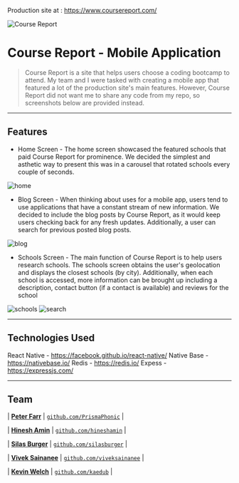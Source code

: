 Production site at : https://www.coursereport.com/

<img src="assets/Splash.png" title="Course Report" alt="Course Report"></a>

# Course Report - Mobile Application

> Course Report is a site that helps users choose a coding bootcamp to attend.  My team and I were tasked with creating a mobile app that featured a lot of the production site's main features. However, Course Report did not want me to share any code from my repo, so screenshots below are provided instead.

---

## Features

- Home Screen - The home screen showcased the featured schools that paid Course Report for prominence.  We decided the simplest and asthetic way to present this was in a carousel that rotated schools every couple of seconds.

<img src="assets/Home_Screen.png" title="home" alt="home">

- Blog Screen - When thinking about uses for a mobile app, users tend to use applications that have a constant stream of new information.  We decided to include the blog posts by Course Report, as it would keep users checking back for any fresh updates. Additionally, a user can search for previous posted blog posts.

<img src="assets/Blog_Screen.png" title="blog" alt="blog">

- Schools Screen - The main function of Course Report is to help users research schools.  The schools screen obtains the user's geolocation and displays the closest schools (by city).  Additionally, when each school is accessed, more information can be brought up including a description, contact button (if a contact is available) and reviews for the school

<img src="assets/Schools_Screen.png" title="schools" alt="schools">
<img src="assets/Search_Demo.gif" title="search" alt="search">

---

## Technologies Used

React Native - https://facebook.github.io/react-native/
Native Base - https://nativebase.io/
Redis - https://redis.io/
Expess - https://expressjs.com/

---

## Team

| <a href="https://github.com/PrismaPhonic" target="_blank">**Peter Farr**</a>
| <a href="https://github.com/PrismaPhonic" target="_blank">`github.com/PrismaPhonic`</a> | 

| <a href="https://github.com/hineshamin" target="_blank">**Hinesh Amin**</a>
| <a href="https://github.com/hineshamin" target="_blank">`github.com/hineshamin`</a> | 

| <a href="https://github.com/silasburger" target="_blank">**Silas Burger**</a>
| <a href="https://github.com/silasburger" target="_blank">`github.com/silasburger`</a> | 

| <a href="https://github.com/viveksainanee" target="_blank">**Vivek Sainanee**</a>
| <a href="https://github.com/viveksainanee" target="_blank">`github.com/viveksainanee`</a> | 

| <a href="https://github.com/kaedub" target="_blank">**Kevin Welch**</a>
| <a href="https://github.com/kaedub" target="_blank">`github.com/kaedub`</a> | 
